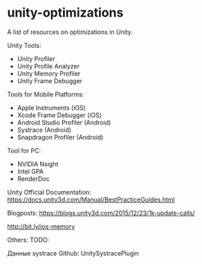 # unity-optimizations
A list of resources on optimizations in Unity.

Unity Tools:
* Unity Profiler
* Unity Profile Analyzer
* Unity Memory Profiler
* Unity Frame Debugger

Tools for Mobile Platforms:
* Apple Instruments (iOS)
* Xcode Frame Debugger (iOS)
* Android Studio Profiler (Android)
* Systrace (Android)
* Snapdragon Profiler (Android)

Tool for PC:
* NVIDIA Nsight
* Intel GPA
* RenderDoc

Unity Official Documentation:
https://docs.unity3d.com/Manual/BestPracticeGuides.html

Blogposts:
https://blogs.unity3d.com/2015/12/23/1k-update-calls/

http://bit.ly/ios-memory

Others:
TODO:


Данные systrace
Github: UnitySystracePlugin

